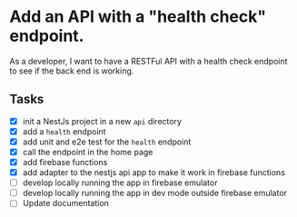 # Add an API with a "health check" endpoint.

As a developer, I want to have a RESTFul API with a health check endpoint to see if the back end is working.

## Tasks
 - [x] init a NestJs project in a new `api` directory
 - [x] add a `health` endpoint
 - [x] add unit and e2e test for the `health` endpoint
 - [x] call the endpoint in the home page
 - [x] add firebase functions
 - [x] add adapter to the nestjs api app to make it work in firebase functions
 - [ ] develop locally running the app in firebase emulator
 - [ ] develop locally running the app in dev mode outside firebase emulator
 - [ ] Update documentation
